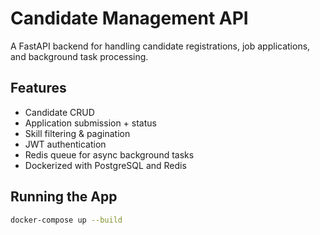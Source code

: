 # Candidate Management API

A FastAPI backend for handling candidate registrations, job applications, and background task processing.

## Features
- Candidate CRUD
- Application submission + status
- Skill filtering & pagination
- JWT authentication
- Redis queue for async background tasks
- Dockerized with PostgreSQL and Redis

## Running the App

```bash
docker-compose up --build